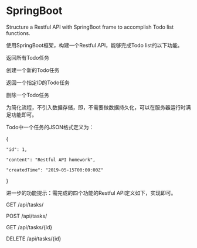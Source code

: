 # SpringBoot
Structure a Restful API with SpringBoot frame to accomplish Todo list functions.

使用SpringBoot框架，构建一个Restful API，能够完成Todo list的以下功能。

返回所有Todo任务

创建一个新的Todo任务

返回一个指定ID的Todo任务

删除一个Todo任务

为简化流程，不引入数据存储，即，不需要做数据持久化，可以在服务器运行时满足功能即可。

Todo中一个任务的JSON格式定义为：

  {
  
    "id": 1,
    
    "content": "Restful API homework",
    
    "createdTime": "2019-05-15T00:00:00Z"
    
  }
  
进一步的功能提示：需完成的四个功能的Restful API定义如下，实现即可。

GET /api/tasks/

POST /api/tasks/

GET /api/tasks/{id}

DELETE /api/tasks/{id}

